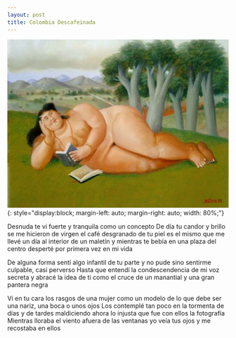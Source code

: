 ```yaml
---
layout: post
title: Colombia Descafeinada
---
```


![Mujer desnuda, Fernando Botero](/assets/img/botero-woman.jpeg){: style="display:block; margin-left: auto; margin-right: auto; width: 80%;"}

<p class="poem">
Desnuda te vi fuerte y tranquila como un concepto
De día tu candor y brillo se me hicieron de virgen
el café desgranado de tu piel es el mismo
que me llevé un día al interior de un maletín
y mientras te bebía en una plaza del centro
desperté por primera vez en mi vida

De alguna forma sentí algo infantil de tu parte
y no pude sino sentirme culpable, casi perverso
Hasta que entendí la condescendencia de mi voz secreta
y abracé la idea de ti como el cruce de un manantial
y una gran pantera negra

Vi en tu cara los rasgos de una mujer
como un modelo de lo que debe ser una nariz, una boca o unos ojos
Los contemplé tan poco en la tormenta de días y de tardes
maldiciendo ahora lo injusta que fue con ellos la fotografía
Mientras lloraba el viento afuera de las ventanas
yo veía tus ojos y me recostaba en ellos
</p> 


